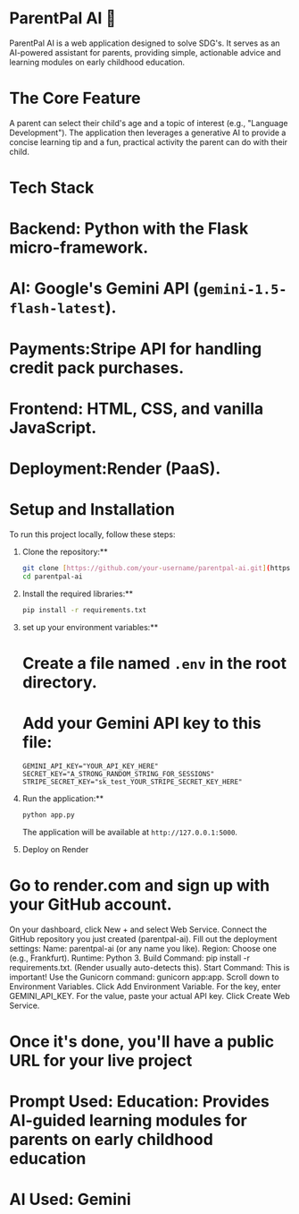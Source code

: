 # ParentPal AI 🤖

ParentPal AI is a web application designed to solve SDG's. It serves as an AI-powered assistant for parents, providing simple, actionable advice and learning modules on early childhood education.

# The Core Feature

A parent can select their child's age and a topic of interest (e.g., "Language Development"). The application then leverages a generative AI to provide a concise learning tip and a fun, practical activity the parent can do with their child.

# Tech Stack

# Backend: Python with the Flask micro-framework.
# AI: Google's Gemini API (`gemini-1.5-flash-latest`).
# Payments:Stripe API for handling credit pack purchases.
# Frontend: HTML, CSS, and vanilla JavaScript.
# Deployment:Render (PaaS).

# Setup and Installation

To run this project locally, follow these steps:

1.  Clone the repository:**
    ```bash
    git clone [https://github.com/your-username/parentpal-ai.git](https://github.com/your-username/parentpal-ai.git)
    cd parentpal-ai
    ```

2.  Install the required libraries:**
    ```bash
    pip install -r requirements.txt
    ```

3.  set up your environment variables:**
    # Create a file named `.env` in the root directory.
    # Add your Gemini API key to this file:
    ```
    GEMINI_API_KEY="YOUR_API_KEY_HERE"
    SECRET_KEY="A_STRONG_RANDOM_STRING_FOR_SESSIONS"
    STRIPE_SECRET_KEY="sk_test_YOUR_STRIPE_SECRET_KEY_HERE"
    ```

4.  Run the application:**
    ```bash
    python app.py
    ```
    The application will be available at `http://127.0.0.1:5000`.

5. Deploy on Render
# Go to render.com and sign up with your GitHub account.
On your dashboard, click New + and select Web Service.
Connect the GitHub repository you just created (parentpal-ai).
Fill out the deployment settings:
Name: parentpal-ai (or any name you like).
Region: Choose one (e.g., Frankfurt).
Runtime: Python 3.
Build Command: pip install -r requirements.txt. (Render usually auto-detects this).
Start Command: This is important! Use the Gunicorn command: gunicorn app:app.
Scroll down to Environment Variables.
Click Add Environment Variable.
For the key, enter GEMINI_API_KEY.
For the value, paste your actual API key.
Click Create Web Service.
# Once it's done, you'll have a public URL for your live project

# Prompt Used: Education: Provides AI-guided learning modules for parents on early childhood education
# AI Used: Gemini